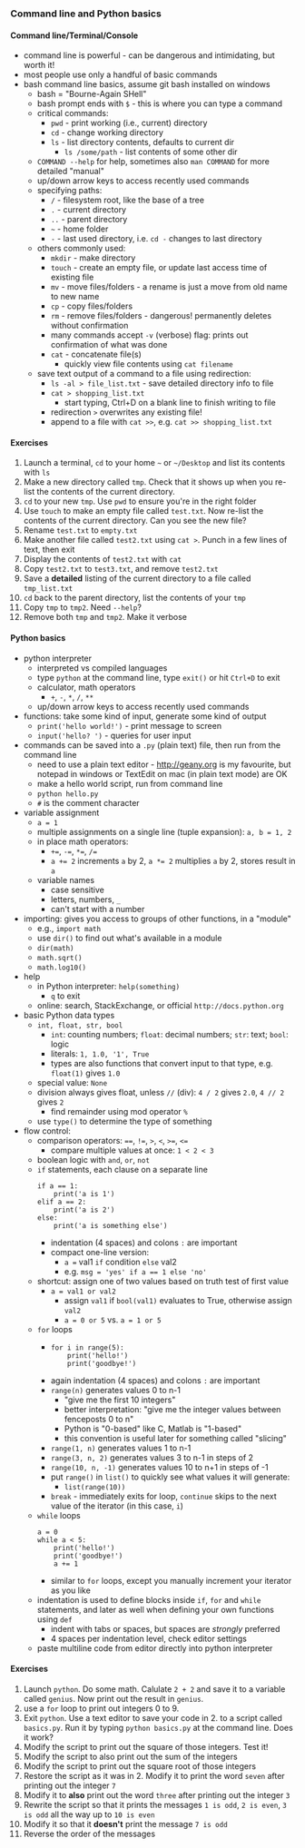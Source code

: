 ### Command line and Python basics

#### Command line/Terminal/Console

- command line is powerful - can be dangerous and intimidating, but worth it!
- most people use only a handful of basic commands
- bash command line basics, assume git bash installed on windows
    - bash = "Bourne-Again SHell"
    - bash prompt ends with `$` - this is where you can type a command
    - critical commands:
        - `pwd` - print working (i.e., current) directory
        - `cd` - change working directory
        - `ls` - list directory contents, defaults to current dir
            - `ls /some/path` - list contents of some other dir
    - `COMMAND --help` for help, sometimes also `man COMMAND` for more detailed "manual"
    - up/down arrow keys to access recently used commands
    - specifying paths:
        - `/` - filesystem root, like the base of a tree
        - `.` - current directory
        - `..` - parent directory
        - `~` - home folder
        - `-` - last used directory, i.e. `cd -` changes to last directory
    - others commonly used:
        - `mkdir` - make directory
        - `touch` - create an empty file, or update last access time of existing file
        - `mv` - move files/folders - a rename is just a move from old name to new name
        - `cp` - copy files/folders
        - `rm` - remove files/folders - dangerous! permanently deletes without confirmation
        - many commands accept `-v` (verbose) flag: prints out confirmation of what was done
        - `cat` - concatenate file(s)
            - quickly view file contents using `cat filename`
    - save text output of a command to a file using redirection:
        - `ls -al > file_list.txt` - save detailed directory info to file
        - `cat > shopping_list.txt`
            - start typing, Ctrl+D on a blank line to finish writing to file
        - redirection `>` overwrites any existing file!
        - append to a file with `cat >>`, e.g. `cat >> shopping_list.txt`

#### Exercises

1. Launch a terminal, `cd` to your home `~` or `~/Desktop` and list its contents with `ls`
2. Make a new directory called `tmp`. Check that it shows up when you re-list the contents of the current directory.
3. `cd` to your new `tmp`. Use `pwd` to ensure you're in the right folder
4. Use `touch` to make an empty file called `test.txt`. Now re-list the contents of the current directory. Can you see the new file?
5. Rename `test.txt` to `empty.txt`
6. Make another file called `test2.txt` using `cat >`. Punch in a few lines of text, then exit
7. Display the contents of `test2.txt` with `cat`
8. Copy `test2.txt` to `test3.txt`, and remove `test2.txt`
9. Save a **detailed** listing of the current directory to a file called `tmp_list.txt`
10. `cd` back to the parent directory, list the contents of your `tmp`
11. Copy `tmp` to `tmp2`. Need `--help`?
12. Remove both `tmp` and `tmp2`. Make it verbose


#### Python basics

- python interpreter
    - interpreted vs compiled languages
    - type `python` at the command line, type `exit()` or hit `Ctrl+D` to exit
    - calculator, math operators
        - `+`, `-`, `*`, `/`, `**`
    - up/down arrow keys to access recently used commands
- functions: take some kind of input, generate some kind of output
    - `print('hello world!')` - print message to screen
    - `input('hello? ')` - queries for user input
- commands can be saved into a `.py` (plain text) file, then run from the command line
    - need to use a plain text editor - http://geany.org is my favourite, but notepad in windows or TextEdit on mac (in plain text mode) are OK
    - make a hello world script, run from command line
    - `python hello.py`
    - `#` is the comment character
- variable assignment
    - `a = 1`
    - multiple assignments on a single line (tuple expansion): `a, b = 1, 2`
    - in place math operators:
        - `+=`, `-=`, `*=`, `/=`
        - `a += 2` increments `a` by 2, `a *= 2` multiplies `a` by 2, stores result in `a`
    - variable names
        - case sensitive
        - letters, numbers, `_`
        - can't start with a number
- importing: gives you access to groups of other functions, in a "module"
    - e.g., `import math`
    - use `dir()` to find out what's available in a module
    - `dir(math)`
    - `math.sqrt()`
    - `math.log10()`
- help
    - in Python interpreter: `help(something)`
        - `q` to exit
    - online: search, StackExchange, or official `http://docs.python.org`
- basic Python data types
    - `int, float, str, bool`
        - `int`: counting numbers; `float`: decimal numbers; `str`: text; `bool`: logic
        - literals: `1, 1.0, '1', True`
        - types are also functions that convert input to that type, e.g. `float(1)` gives `1.0`
    - special value: `None`
    - division always gives float, unless `//` (div): `4 / 2` gives `2.0`, `4 // 2` gives `2`
        - find remainder using mod operator `%`
    - use `type()` to determine the type of something
- flow control:
    - comparison operators: `==`, `!=`, `>`, `<`, `>=`, `<=`
        - compare multiple values at once: `1 < 2 < 3`
    - boolean logic with `and`, `or`, `not`
    - `if` statements, each clause on a separate line
        ```
        if a == 1:
            print('a is 1')
        elif a == 2:
            print('a is 2')
        else:
            print('a is something else')
        ````
        - indentation (4 spaces) and colons `:` are important
        - compact one-line version:
            - `a =` val1 `if` condition `else` val2
            - e.g. `msg = 'yes' if a == 1 else 'no'`
    - shortcut: assign one of two values based on truth test of first value
        - `a = val1 or val2`
            - assign `val1` if `bool(val1)` evaluates to True, otherwise assign `val2`
            - `a = 0 or 5` vs. `a = 1 or 5`
    - `for` loops
        - ```
          for i in range(5):
              print('hello!')
              print('goodbye!')
          ````
        - again indentation (4 spaces) and colons `:` are important
        - `range(n)` generates values 0 to n-1
            - "give me the first 10 integers"
            - better interpretation: "give me the integer values between fenceposts 0 to n"
            - Python is "0-based" like C, Matlab is "1-based"
            - this convention is useful later for something called "slicing"
        - `range(1, n)` generates values 1 to n-1
        - `range(3, n, 2)` generates values 3 to n-1 in steps of 2
        - `range(10, n, -1)` generates values 10 to n+1 in steps of -1
        - put `range()` in `list()` to quickly see what values it will generate:
            - `list(range(10))`
        - `break` - immediately exits for loop, `continue` skips to the next value of the iterator (in this case, `i`)
    - `while` loops
        ```
        a = 0
        while a < 5:
            print('hello!')
            print('goodbye!')
            a += 1
        ````
        - similar to `for` loops, except you manually increment your iterator as you like
    - indentation is used to define blocks inside `if`, `for` and `while` statements, and later as well when defining your own functions using `def`
        - indent with tabs or spaces, but spaces are *strongly* preferred
        - 4 spaces per indentation level, check editor settings
    - paste multiline code from editor directly into python interpreter

#### Exercises

1. Launch `python`. Do some math. Calulate `2 + 2` and save it to a variable called `genius`. Now print out the result in `genius`.
2. use a `for` loop to print out integers 0 to 9.
3. Exit `python`. Use a text editor to save your code in 2. to a script called `basics.py`. Run it by typing `python basics.py` at the command line. Does it work?
4. Modify the script to print out the square of those integers. Test it!
5. Modify the script to also print out the sum of the integers
6. Modify the script to print out the square root of those integers
7. Restore the script as it was in 2. Modify it to print the word `seven` after printing out the integer `7`
8. Modify it to **also** print out the word `three` after printing out the integer `3`
9. Rewrite the script so that it prints the messages `1 is odd`, `2 is even`, `3 is odd` all the way up to `10 is even`
10. Modify it so that it **doesn't** print the message `7 is odd`
11. Reverse the order of the messages

